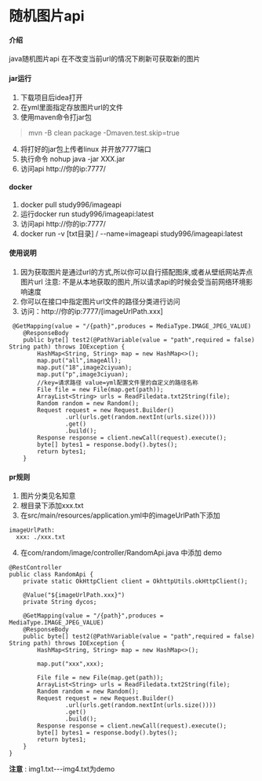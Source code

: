 # 随机图片api
#### 介绍
java随机图片api 在不改变当前url的情况下刷新可获取新的图片
#### jar运行

1.  下载项目后idea打开
2.  在yml里面指定存放图片url的文件
3.  使用maven命令打jar包
> mvn -B clean package -Dmaven.test.skip=true 
4.  将打好的jar包上传者linux 并开放7777端口
5.  执行命令 nohup java -jar XXX.jar
6.  访问api   http://你的ip:7777/
#### docker
1. docker pull study996/imageapi
2. 运行docker run study996/imageapi:latest
3. 访问api   http://你的ip:7777/
4. docker run -v [txt目录] /  --name=imageapi   study996/imageapi:latest
#### 使用说明
1.  因为获取图片是通过url的方式,所以你可以自行搭配图床,或者从壁纸网站弄点图片url
注意: 不是从本地获取的图片,所以请求api的时候会受当前网络环境影响速度
2.  你可以在接口中指定图片url文件的路径分类进行访问
3. 访问：http://你的ip:7777/[imageUrlPath.xxx]
```
 @GetMapping(value = "/{path}",produces = MediaType.IMAGE_JPEG_VALUE)
    @ResponseBody
    public byte[] test2(@PathVariable(value = "path",required = false) String path) throws IOException {
        HashMap<String, String> map = new HashMap<>();
        map.put("all",imageAll);
        map.put("18",image2ciyuan);
        map.put("p",image3ciyuan);
        //key=请求路径 value=yml配置文件里的自定义的路径名称
        File file = new File(map.get(path));
        ArrayList<String> urls = ReadFiledata.txt2String(file);
        Random random = new Random();
        Request request = new Request.Builder()
                .url(urls.get(random.nextInt(urls.size())))
                .get()
                .build();
        Response response = client.newCall(request).execute();
        byte[] bytes1 = response.body().bytes();
        return bytes1;
    }
```
#### pr规则
1. 图片分类见名知意 
2. 根目录下添加xxx.txt
3. 在src/main/resources/application.yml中的imageUrlPath下添加
```demo
imageUrlPath:
  xxx: ./xxx.txt
```
4. 在com/random/image/controller/RandomApi.java 中添加 demo
```demo
@RestController
public class RandomApi {
    private static OkHttpClient client = OkhttpUtils.okHttpClient();

    @Value("${imageUrlPath.xxx}")
    private String dycos;

    @GetMapping(value = "/{path}",produces = MediaType.IMAGE_JPEG_VALUE)
    @ResponseBody
    public byte[] test2(@PathVariable(value = "path",required = false) String path) throws IOException {
        HashMap<String, String> map = new HashMap<>();
       
        map.put("xxx",xxx);   
        
        File file = new File(map.get(path));
        ArrayList<String> urls = ReadFiledata.txt2String(file);
        Random random = new Random();
        Request request = new Request.Builder()
                .url(urls.get(random.nextInt(urls.size())))
                .get()
                .build();
        Response response = client.newCall(request).execute();
        byte[] bytes1 = response.body().bytes();
        return bytes1;
    }
}
```
**注意** : img1.txt---img4.txt为demo